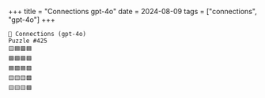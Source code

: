 +++
title = "Connections gpt-4o"
date = 2024-08-09
tags = ["connections", "gpt-4o"]
+++

```text
🤖 Connections (gpt-4o) 
Puzzle #425
🟨🟦🟪🟦
🟩🟩🟩🟩
🟦🟪🟦🟪
🟨🟨🟨🟪
🟨🟨🟨🟪
```
